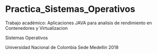 # Practica_Sistemas_Operativos

Trabajo académico: Aplicaciones JAVA para analisis de rendimiento en Contenedores y Virtualizacion

Sistemas Operativos

Universidad Nacional de Colombia
Sede Medellin
2018
